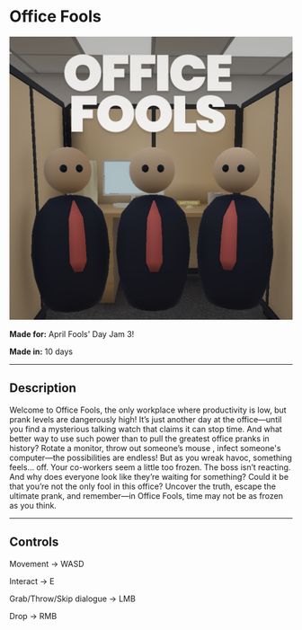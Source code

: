 # **Office Fools**

![Office Fools Logo](https://raw.githubusercontent.com/pontonx/april-fools-gamejam/refs/heads/main/icon.png?token=GHSAT0AAAAAADAXQMI3YL4F22KLDT6OU7XAZ7MDAPQ)

**Made for:** April Fools' Day Jam 3!

**Made in:** 10 days

---

## **Description**

Welcome to Office Fools, the only workplace where productivity is low, but prank levels are dangerously high!
It’s just another day at the office—until you find a mysterious talking watch that claims it can stop time. 
And what better way to use such power than to pull the greatest office pranks in history? Rotate a monitor, throw out someone’s mouse , infect someone's computer—the possibilities are endless!
But as you wreak havoc, something feels… off. Your co-workers seem a little too frozen. The boss isn’t reacting. And why does everyone look like they’re waiting for something?
Could it be that you’re not the only fool in this office?
Uncover the truth, escape the ultimate prank, and remember—in Office Fools, time may not be as frozen as you think.

---

## **Controls**

Movement -> WASD

Interact -> E

Grab/Throw/Skip dialogue -> LMB

Drop -> RMB
